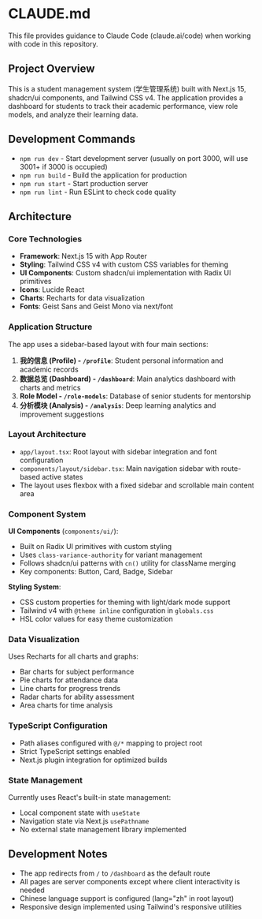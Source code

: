 # CLAUDE.md

This file provides guidance to Claude Code (claude.ai/code) when working with code in this repository.

## Project Overview

This is a student management system (学生管理系统) built with Next.js 15, shadcn/ui components, and Tailwind CSS v4. The application provides a dashboard for students to track their academic performance, view role models, and analyze their learning data.

## Development Commands

- `npm run dev` - Start development server (usually on port 3000, will use 3001+ if 3000 is occupied)
- `npm run build` - Build the application for production
- `npm run start` - Start production server
- `npm run lint` - Run ESLint to check code quality

## Architecture

### Core Technologies
- **Framework**: Next.js 15 with App Router
- **Styling**: Tailwind CSS v4 with custom CSS variables for theming
- **UI Components**: Custom shadcn/ui implementation with Radix UI primitives
- **Icons**: Lucide React
- **Charts**: Recharts for data visualization
- **Fonts**: Geist Sans and Geist Mono via next/font

### Application Structure

The app uses a sidebar-based layout with four main sections:

1. **我的信息 (Profile) - `/profile`**: Student personal information and academic records
2. **数据总览 (Dashboard) - `/dashboard`**: Main analytics dashboard with charts and metrics
3. **Role Model - `/role-models`**: Database of senior students for mentorship
4. **分析模块 (Analysis) - `/analysis`**: Deep learning analytics and improvement suggestions

### Layout Architecture

- `app/layout.tsx`: Root layout with sidebar integration and font configuration
- `components/layout/sidebar.tsx`: Main navigation sidebar with route-based active states
- The layout uses flexbox with a fixed sidebar and scrollable main content area

### Component System

**UI Components** (`components/ui/`):
- Built on Radix UI primitives with custom styling
- Uses `class-variance-authority` for variant management
- Follows shadcn/ui patterns with `cn()` utility for className merging
- Key components: Button, Card, Badge, Sidebar

**Styling System**:
- CSS custom properties for theming with light/dark mode support
- Tailwind v4 with `@theme inline` configuration in `globals.css`
- HSL color values for easy theme customization

### Data Visualization

Uses Recharts for all charts and graphs:
- Bar charts for subject performance
- Pie charts for attendance data
- Line charts for progress trends
- Radar charts for ability assessment
- Area charts for time analysis

### TypeScript Configuration

- Path aliases configured with `@/*` mapping to project root
- Strict TypeScript settings enabled
- Next.js plugin integration for optimized builds

### State Management

Currently uses React's built-in state management:
- Local component state with `useState`
- Navigation state via Next.js `usePathname`
- No external state management library implemented

## Development Notes

- The app redirects from `/` to `/dashboard` as the default route
- All pages are server components except where client interactivity is needed
- Chinese language support is configured (lang="zh" in root layout)
- Responsive design implemented using Tailwind's responsive utilities